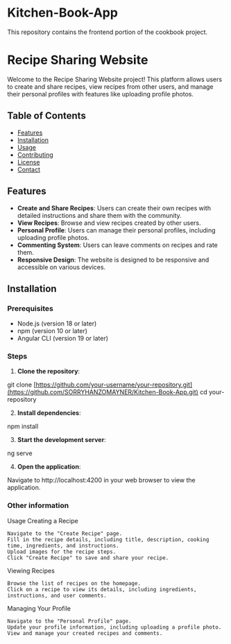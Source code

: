 # Kitchen-Book-App
This repository contains the frontend portion of the cookbook project.
# Recipe Sharing Website

Welcome to the Recipe Sharing Website project! This platform allows users to create and share recipes, view recipes from other users, and manage their personal profiles with features like uploading profile photos.

## Table of Contents

- [Features](#features)
- [Installation](#installation)
- [Usage](#usage)
- [Contributing](#contributing)
- [License](#license)
- [Contact](#contact)

## Features

- **Create and Share Recipes**: Users can create their own recipes with detailed instructions and share them with the community.
- **View Recipes**: Browse and view recipes created by other users.
- **Personal Profile**: Users can manage their personal profiles, including uploading profile photos.
- **Commenting System**: Users can leave comments on recipes and rate them.
- **Responsive Design**: The website is designed to be responsive and accessible on various devices.

## Installation

### Prerequisites

- Node.js (version 18 or later)
- npm (version 10 or later)
- Angular CLI (version 19 or later)

### Steps

1. **Clone the repository**:

git clone [https://github.com/your-username/your-repository.git](https://github.com/SORRYHANZOMAYNER/Kitchen-Book-App.git)
cd your-repository

2. **Install dependencies**:

npm install

3. **Start the development server**:

ng serve

4. **Open the application**:

Navigate to http://localhost:4200 in your web browser to view the application.

### Other information
Usage
Creating a Recipe

    Navigate to the "Create Recipe" page.
    Fill in the recipe details, including title, description, cooking time, ingredients, and instructions.
    Upload images for the recipe steps.
    Click "Create Recipe" to save and share your recipe.

Viewing Recipes

    Browse the list of recipes on the homepage.
    Click on a recipe to view its details, including ingredients, instructions, and user comments.

Managing Your Profile

    Navigate to the "Personal Profile" page.
    Update your profile information, including uploading a profile photo.
    View and manage your created recipes and comments.


